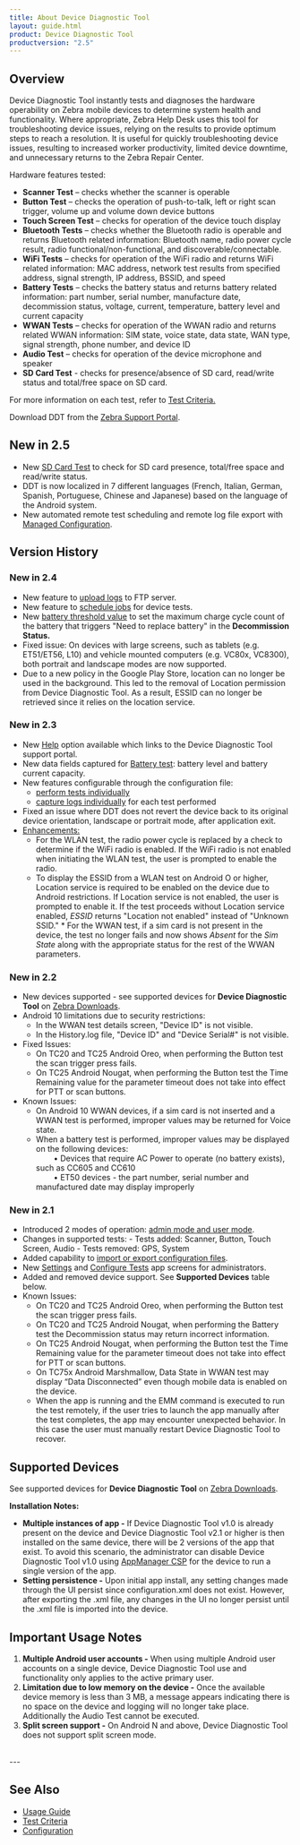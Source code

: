 ```yaml
---
title: About Device Diagnostic Tool
layout: guide.html
product: Device Diagnostic Tool
productversion: "2.5"
---
```


## Overview

Device Diagnostic Tool instantly tests and diagnoses the hardware operability on Zebra mobile devices to determine system health and functionality. Where appropriate, Zebra Help Desk uses this tool for troubleshooting device issues, relying on the results to provide optimum steps to reach a resolution. It is useful for quickly troubleshooting device issues, resulting to increased worker productivity, limited device downtime, and unnecessary returns to the Zebra Repair Center.

Hardware features tested:

- **Scanner Test** – checks whether the scanner is operable
- **Button Test** – checks the operation of push-to-talk, left or right scan trigger, volume up and volume down device buttons
- **Touch Screen Test** – checks for operation of the device touch display
- **Bluetooth Tests** – checks whether the Bluetooth radio is operable and returns Bluetooth related information: Bluetooth name, radio power cycle result, radio functional/non-functional, and discoverable/connectable.
- **WiFi Tests** – checks for operation of the WiFi radio and returns WiFi related information: MAC address, network test results from specified address, signal strength, IP address, BSSID, and speed
- **Battery Tests** – checks the battery status and returns battery related information: part number, serial number, manufacture date, decommission status, voltage, current, temperature, battery level and current capacity
- **WWAN Tests** – checks for operation of the WWAN radio and returns related WWAN information: SIM state, voice state, data state, WAN type, signal strength, phone number, and device ID
- **Audio Test** – checks for operation of the device microphone and speaker
- **SD Card Test** - checks for presence/absence of SD card, read/write status and total/free space on SD card.

<p>For more information on each test, refer to <a href="../criteria">Test Criteria.</a></p>

<p>Download DDT from the <a href="https://www.zebra.com/us/en/support-downloads/software/utilities/device-diagnostic-tool.html">Zebra Support Portal</a>.</p>

## New in 2.5

- New [SD Card Test](../usage/#devicetests) to check for SD card presence, total/free space and read/write status.
- DDT is now localized in 7 different languages (French, Italian, German, Spanish, Portuguese, Chinese and Japanese) based on the language of the Android system.
- New automated remote test scheduling and remote log file export with [Managed Configuration](../managed-config).

## Version History

### New in 2.4

- New feature to [upload logs](../usage/#uploadlogs) to FTP server.
- New feature to [schedule jobs](../usage/#schedulejobs) for device tests.
- New [battery threshold value](../configuration/#configuretests) to set the maximum charge cycle count of the battery that triggers "Need to replace battery" in the **Decommission Status.**
- Fixed issue: On devices with large screens, such as tablets (e.g. ET51/ET56, L10) and vehicle mounted computers (e.g. VC80x, VC8300), both portrait and landscape modes are now supported.
- Due to a new policy in the Google Play Store, location can no longer be used in the background. This led to the removal of Location permission from Device Diagnostic Tool. As a result, ESSID can no longer be retrieved since it relies on the location service.

### New in 2.3

- New [Help](../usage/#userinterface) option available which links to the Device Diagnostic Tool support portal.
- New data fields captured for [Battery test](../usage/#batterytest): battery level and battery current capacity.
- New features configurable through the configuration file:
    * [perform tests individually](../configuration/#configurationfile)
    * [capture logs individually](../configuration/#configurationfile) for each test performed
- Fixed an issue where DDT does not revert the device back to its original device orientation, landscape or portrait mode, after application exit.
- [Enhancements:](../usage/#userinterface)
    * For the WLAN test, the radio power cycle is replaced by a check to determine if the WiFi radio is enabled. If the WiFi radio is not enabled when initiating the WLAN test, the user is prompted to enable the radio.
    * To display the ESSID from a WLAN test on Android O or higher, Location service is required to be enabled on the device due to Android restrictions. If Location service is not enabled, the user is prompted to enable it. If the test proceeds without Location service enabled, _ESSID_ returns "Location not enabled" instead of "Unknown SSID." \* For the WWAN test, if a sim card is not present in the device, the test no longer fails and now shows _Absent_ for the _Sim State_ along with the appropriate status for the rest of the WWAN parameters.

### New in 2.2

- New devices supported - see supported devices for **Device Diagnostic Tool** on [Zebra Downloads](https://www.zebra.com/us/en/support-downloads/software/utilities/device-diagnostic-tool.html).
- Android 10 limitations due to security restrictions: 
    - In the WWAN test details screen, "Device ID" is not visible. 
    - In the History.log file, "Device ID" and "Device Serial#" is not visible.
- Fixed Issues: 
    - On TC20 and TC25 Android Oreo, when performing the Button test the scan trigger press fails. 
    - On TC25 Android Nougat, when performing the Button test the Time Remaining value for the parameter timeout does not take into effect for PTT or scan buttons.
- Known Issues: 
    - On Android 10 WWAN devices, if a sim card is not inserted and a WWAN test is performed, improper values may be returned for Voice state. 
    - When a battery test is performed, improper values may be displayed on the following devices:<br>
  &nbsp;&nbsp;&nbsp;&nbsp;&nbsp;&nbsp;&nbsp;&nbsp;• Devices that require AC Power to operate (no battery exists), such as CC605 and CC610<br>
  &nbsp;&nbsp;&nbsp;&nbsp;&nbsp;&nbsp;&nbsp;&nbsp;• ET50 devices - the part number, serial number and manufactured date may display improperly

### New in 2.1

- Introduced 2 modes of operation: [admin mode and user mode](../usage).
- Changes in supported tests: - Tests added: Scanner, Button, Touch Screen, Audio - Tests removed: GPS, System
- Added capability to [import or export configuration files](../configuration).
- New [Settings](../configuration) and [Configure Tests](../configuration) app screens for administrators.
- Added and removed device support. See **Supported Devices** table below.
- Known Issues: 
    - On TC20 and TC25 Android Oreo, when performing the Button test the scan trigger press fails. 
    - On TC20 and TC25 Android Nougat, when performing the Battery test the Decommission status may return incorrect information. 
    - On TC25 Android Nougat, when performing the Button test the Time Remaining value for the parameter timeout does not take into effect for PTT or scan buttons. 
    - On TC75x Android Marshmallow, Data State in WWAN test may display “Data Disconnected” even though mobile data is enabled on the device. 
    - When the app is running and the EMM command is executed to run the test remotely, if the user tries to launch the app manually after the test completes, the app may encounter unexpected behavior. In this case the user must manually restart Device Diagnostic Tool to recover.

## Supported Devices

See supported devices for **Device Diagnostic Tool** on [Zebra Downloads](https://www.zebra.com/us/en/support-downloads/software/utilities/device-diagnostic-tool.html).

<!--
The following table lists the supported GMS devices, except for MC33 which only supports non-GMS: </p>

<table class="facelift" align="center" style="width:90%" border="1" padding="5px">
  <tr bgcolor="#dce8ef">
    <th>Device</th>
    <th style="text-align:center">Android 4.4 <br>(KitKat)</th>
    <th style="text-align:center">Android 5.x <br>(Lollipop)</th>
    <th style="text-align:center">Android 6.x <br>(Marshmallow)</th>
    <th style="text-align:center">Android 7.x <br>(Nougat)</th>
    <th style="text-align:center">Android 8.x <br>(Oreo)</th>
    <th style="text-align:center">Android 9.x <br>(Pie)</th>
  </tr>
  <tr>
    <td>MC18</td>
    <td style="text-align:center">&#x25cf;</td>
    <td style="text-align:center">&#x25cf;</td>
    <td></td>
    <td></td>
    <td></td>
    <td></td>
  </tr>
  <tr>
    <td>MC32</td>
    <td></td>
    <td style="text-align:center">&#x25cf;</td>
    <td></td>
    <td></td>
    <td></td>
    <td></td>
  </tr>
  <tr>
    <td>MC33</td>
    <td></td>
    <td></td>
    <td></td>
    <td style="text-align:center">&#x25cf;</td>
    <td></td>
    <td></td>
  </tr>
  <tr>
    <td>MC67</td>
    <td style="text-align:center">&#x25cf;</td>
    <td></td>
    <td></td>
    <td></td>
    <td></td>
    <td></td>
  </tr>

  <tr>
    <td>TC20</td>
    <td></td>
    <td></td>
    <td></td>
    <td style="text-align:center">&#x25cf;</td>
    <td style="text-align:center">&#x25cf;</td>
    <td></td>
  </tr>
  <tr>
    <td>TC25</td>
    <td></td>
    <td></td>
    <td></td>
    <td style="text-align:center">&#x25cf;</td>
    <td style="text-align:center">&#x25cf;</td>
    <td></td>
  </tr>
  <tr>
    <td>TC51</td>
    <td></td>
    <td></td>
    <td style="text-align:center">&#x25cf;</td>
    <td style="text-align:center">&#x25cf;</td>
    <td style="text-align:center">&#x25cf;</td>
    <td></td>
  </tr>
  <tr>
    <td>TC52</td>
    <td></td>
    <td></td>
    <td></td>
    <td></td>
    <td style="text-align:center">&#x25cf;</td>
    <td></td>
  </tr>
  <tr>
    <td>TC55</td>
    <td style="text-align:center">&#x25cf;</td>
    <td></td>
    <td></td>
    <td></td>
    <td></td>
    <td></td>
  </tr>
  <tr>
    <td>TC56</td>
    <td></td>
    <td></td>
    <td style="text-align:center">&#x25cf;</td>
    <td style="text-align:center">&#x25cf;</td>
    <td style="text-align:center">&#x25cf;</td>
    <td></td>
  </tr>
  <tr>
    <td>TC57</td>
    <td></td>
    <td></td>
    <td></td>
    <td></td>
    <td style="text-align:center">&#x25cf;</td>
    <td></td>
  </tr>
  <tr>
    <td>TC70</td>
    <td style="text-align:center">&#x25cf;</td>
    <td style="text-align:center">&#x25cf;</td>
    <td></td>
    <td></td>
    <td></td>
    <td></td>
  </tr>
  <tr>
    <td>TC70X</td>
    <td></td>
    <td></td>
    <td style="text-align:center">&#x25cf;</td>
    <td style="text-align:center">&#x25cf;</td>
    <td></td>
    <td></td>
  </tr>
  <tr>
    <td>TC75</td>
    <td style="text-align:center">&#x25cf;</td>
    <td style="text-align:center">&#x25cf;</td>
    <td></td>
    <td></td>
    <td></td>
    <td></td>
  </tr>
  <tr>
    <td>TC75X</td>
    <td></td>
    <td></td>
    <td style="text-align:center">&#x25cf;</td>
    <td style="text-align:center">&#x25cf;</td>
    <td></td>
    <td></td>
  </tr>
  <tr>
    <td>TC8000</td>
    <td></td>
    <td style="text-align:center">&#x25cf;</td>
    <td></td>
    <td></td>
    <td></td>
    <td></td>
  </tr>
</table>
-->

**Installation Notes:**

- **Multiple instances of app -** If Device Diagnostic Tool v1.0 is already present on the device and Device Diagnostic Tool v2.1 or higher is then installed on the same device, there will be 2 versions of the app that exist. To avoid this scenario, the administrator can disable Device Diagnostic Tool v1.0 using [AppManager CSP](/mx/appmgr) for the device to run a single version of the app.
- **Setting persistence -** Upon initial app install, any setting changes made through the UI persist since configuration.xml does not exist. However, after exporting the .xml file, any changes in the UI no longer persist until the .xml file is imported into the device.

## Important Usage Notes

1. **Multiple Android user accounts -** When using multiple Android user accounts on a single device, Device Diagnostic Tool use and functionality only applies to the active primary user.
2. **Limitation due to low memory on the device -** Once the available device memory is less than 3 MB, a message appears indicating there is no space on the device and logging will no longer take place. Additionally the Audio Test cannot be executed.
3. **Split screen support -** On Android N and above, Device Diagnostic Tool does not support split screen mode.

<br>
---

## See Also

- [Usage Guide](../usage)
- [Test Criteria](../criteria)
- [Configuration](../configuration)
